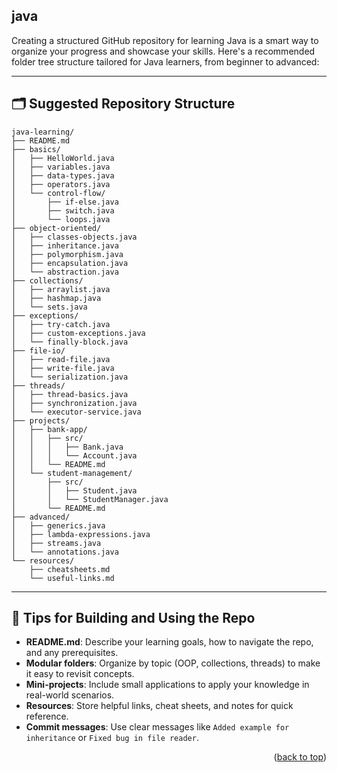 <a name="topage"></a>


## java

Creating a structured GitHub repository for learning Java is a smart way to organize your progress and showcase your skills. Here's a recommended folder tree structure tailored for Java learners, from beginner to advanced:

---

## 🗂️ Suggested Repository Structure

```
java-learning/
├── README.md
├── basics/
│   ├── HelloWorld.java
│   ├── variables.java
│   ├── data-types.java
│   ├── operators.java
│   └── control-flow/
│       ├── if-else.java
│       ├── switch.java
│       └── loops.java
├── object-oriented/
│   ├── classes-objects.java
│   ├── inheritance.java
│   ├── polymorphism.java
│   ├── encapsulation.java
│   └── abstraction.java
├── collections/
│   ├── arraylist.java
│   ├── hashmap.java
│   └── sets.java
├── exceptions/
│   ├── try-catch.java
│   ├── custom-exceptions.java
│   └── finally-block.java
├── file-io/
│   ├── read-file.java
│   ├── write-file.java
│   └── serialization.java
├── threads/
│   ├── thread-basics.java
│   ├── synchronization.java
│   └── executor-service.java
├── projects/
│   ├── bank-app/
│   │   ├── src/
│   │   │   ├── Bank.java
│   │   │   └── Account.java
│   │   └── README.md
│   └── student-management/
│       ├── src/
│       │   ├── Student.java
│       │   └── StudentManager.java
│       └── README.md
├── advanced/
│   ├── generics.java
│   ├── lambda-expressions.java
│   ├── streams.java
│   └── annotations.java
└── resources/
    ├── cheatsheets.md
    └── useful-links.md
```

---

## 📘 Tips for Building and Using the Repo

- **README.md**: Describe your learning goals, how to navigate the repo, and any prerequisites.
- **Modular folders**: Organize by topic (OOP, collections, threads) to make it easy to revisit concepts.
- **Mini-projects**: Include small applications to apply your knowledge in real-world scenarios.
- **Resources**: Store helpful links, cheat sheets, and notes for quick reference.
- **Commit messages**: Use clear messages like `Added example for inheritance` or `Fixed bug in file reader`.



<p align="right">(<a href="#topage">back to top</a>)</p>
<br/>
<br/>
